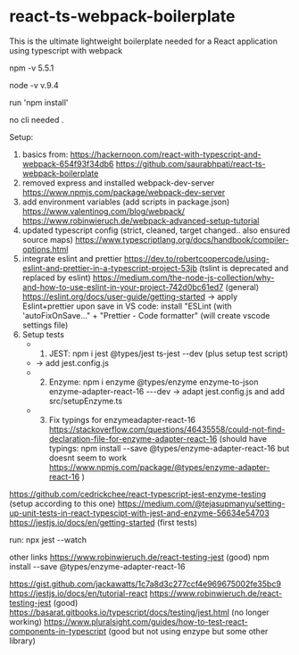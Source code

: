 # react-ts-webpack-boilerplate
This is the ultimate lightweight boilerplate needed for a React application using typescript with webpack

npm -v
5.5.1

node -v
v.9.4

run 'npm install'

no cli needed .




Setup: 
1. basics from: 
https://hackernoon.com/react-with-typescript-and-webpack-654f93f34db6
https://github.com/saurabhpati/react-ts-webpack-boilerplate
2. removed express and installed webpack-dev-server
https://www.npmjs.com/package/webpack-dev-server
3. add environment variables (add scripts in package.json)
https://www.valentinog.com/blog/webpack/
https://www.robinwieruch.de/webpack-advanced-setup-tutorial
4. updated typescript config (strict, cleaned, target changed.. also ensured source maps)
https://www.typescriptlang.org/docs/handbook/compiler-options.html
5. integrate eslint and prettier
https://dev.to/robertcoopercode/using-eslint-and-prettier-in-a-typescript-project-53jb  (tslint is deprecated and replaced by eslint)
https://medium.com/the-node-js-collection/why-and-how-to-use-eslint-in-your-project-742d0bc61ed7  (general)
https://eslint.org/docs/user-guide/getting-started
-> apply Eslint+prettier upon save in VS code: install "ESLint (with 'autoFixOnSave..." + "Prettier - Code formatter"  (will create vscode settings file)
6. Setup tests
	- 1. JEST:  npm i jest @types/jest ts-jest --dev  (plus setup test script)
	- 	 -> add jest.config.js
	- 2. Enzyme: npm i enzyme @types/enzyme enzyme-to-json enzyme-adapter-react-16 ---dev
		-> adapt jest.config.js and add src/setupEnzyme.ts
	- 3. Fix typings for enzymeadapter-react-16
		https://stackoverflow.com/questions/46435558/could-not-find-declaration-file-for-enzyme-adapter-react-16
		(should have typings:  npm install --save @types/enzyme-adapter-react-16 but doesnt seem to work https://www.npmjs.com/package/@types/enzyme-adapter-react-16 )

https://github.com/cedrickchee/react-typescript-jest-enzyme-testing  (setup according to this one)
https://medium.com/@tejasupmanyu/setting-up-unit-tests-in-react-typescipt-with-jest-and-enzyme-56634e54703
https://jestjs.io/docs/en/getting-started (first tests)

run: npx jest --watch

other links
https://www.robinwieruch.de/react-testing-jest  (good)
npm install --save @types/enzyme-adapter-react-16

https://gist.github.com/jackawatts/1c7a8d3c277ccf4e969675002fe35bc9 
https://jestjs.io/docs/en/tutorial-react 
https://www.robinwieruch.de/react-testing-jest  (good)
https://basarat.gitbooks.io/typescript/docs/testing/jest.html (no longer working)
https://www.pluralsight.com/guides/how-to-test-react-components-in-typescript  (good but not using enzype but some other library)
